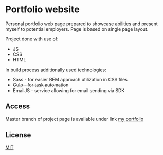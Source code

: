 # Portfolio website

Personal portfolio web page prepared to showcase abilities and present myself to potential employers.
Page is based on single page layout.

Project done with use of:
* JS
* CSS
* HTML

In build process additionally used technologies:
* Sass - for easier BEM approach utilization in CSS files
* ~~Gulp - for task automation~~
* EmailJS - service allowing for email sending via SDK

## Access

Master branch of project page is available under link [my portfolio](https://wojciechpeciak.github.io/)

## License
[MIT](https://choosealicense.com/licenses/mit/)

